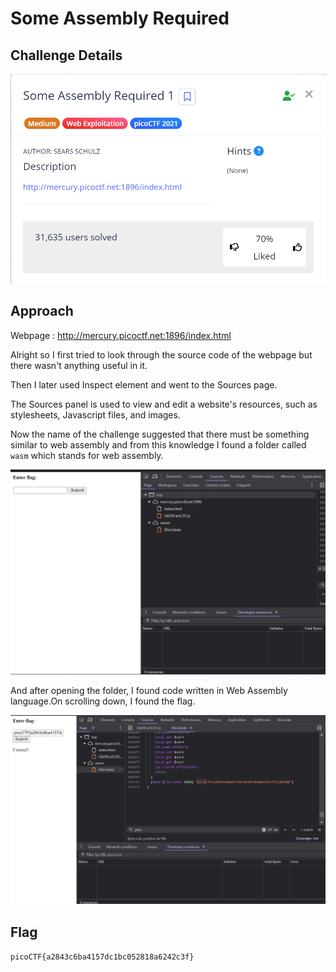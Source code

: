 # Some Assembly Required

## Challenge Details

![Error in loading image](./Images/SomeAssemblyRequired1.png)

## Approach

Webpage : http://mercury.picoctf.net:1896/index.html

Alright so I first tried to look through the source code of the webpage but there wasn't anything useful in it.

Then I later used Inspect element and went to the Sources page.

The Sources panel is used to view and edit a website's resources, such as stylesheets, Javascript files, and images.

Now the name of the challenge suggested that there must be something similar to web assembly and from this knowledge I found a folder called `wasm` which stands for web assembly.

![Error in loading image](./Images/SomeAssemblyRequired1(1).png)

And after opening the folder, I found code written in Web Assembly language.On scrolling down, I found the flag.

![Error in loading image](./Images/SomeAssemblyRequired1(2).png)

## Flag

`picoCTF{a2843c6ba4157dc1bc052818a6242c3f}`

